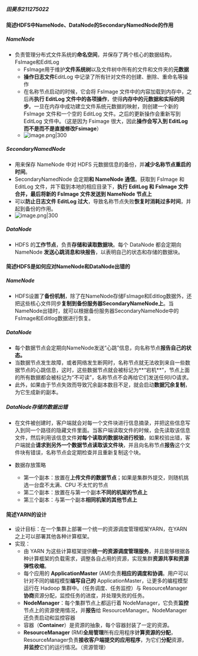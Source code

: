 ##### 田昊东211275022

#### 简述HDFS中NameNode、DataNode的SecondaryNamedNode的作用

##### NameNode

- 负责管理分布式文件系统的**命名空间**，并保存了两个核心的数据结构，
  FsImage和EditLog
  - FsImage用于维护**文件系统树**以及文件树中所有的文件和文件夹的**元数据**
  - **操作日志文件**EditLog 中记录了所有针对文件的创建、删除、重命名等操作
  - 在名称节点启动的时候，它会将 FsImage 文件中的内容加载到内存中，之后再**执行 EditLog 文件中的各项操作**，使得**内存中的元数据和实际的同步**。一旦在内存中成功建立文件系统元数据的映射，则创建一个新的 FsImage 文件和一个空的 EditLog 文件。之后的更新操作会重新写到 EditLog 文件中。（这是因为 Fsimage 很大，因此**操作会写入到 EditLog 而不是而不是直接修改Fsimage**）
  - ![image.png|300](https://thdlrt.oss-cn-beijing.aliyuncs.com/20240102165912.png)


##### SecondaryNamedNode

- 用来保存 NameNode 中对 HDFS 元数据信息的备份，并**减少名称节点重启的时间**。
- SecondaryNamedNode 会定期**和 NameNode 通信**。获取到 FsImage 和 EditLog 文件，并下载到本地的相应目录下，**执行 EditLog 和 FsImage 文件合并，最后将新的 FsImage 文件发送到 NameNode 节点上**
- 可以**防止日志文件 EditLog 过大**，导致名称节点失败**恢复时消耗过多时间**，并起到备份的作用。
- ![image.png|300](https://thdlrt.oss-cn-beijing.aliyuncs.com/20240102171256.png)


##### DataNode

- HDFS 的**工作节点**，负责**存储和读取数据块**。每个 DataNode 都会定期向 NameNode **发送心跳消息和块报告**，以表明自己的状态和存储的数据块。

#### 简述HDFS是如何应对NameNode和DataNode出错的

##### NameNode

- HDFS设置了**备份机制**，除了在NameNode存储FsImage和Editlog数据外，还把这些核心文件同步**复制到备份服务器SecondaryNameNode上**。当NameNode出错时，就可以根据备份服务器SecondaryNameNode中的FsImage和Editlog数据进行恢复。

##### DataNode

- 每个数据节点会定期向NameNode发送“心跳”信息，向名称节点**报告自己的状态。**
- 当数据节点发生故障，或者网络发生断网时，名称节点就无法收到来自一些数据节点的心跳信息，这时，这些数据节点就会被标记为**“宕机**”，节点上面的所有数据都会被标记为“不可读”，名称节点不会再给它们发送任何I/O请求。
- 此外，如果由于节点失效而导致冗余副本数目不足，就会启动**数据冗余复制**，为它生成新的副本。

##### DataNode存储的数据出错

- 在文件被创建时，客户端就会对每一个文件块进行信息摘录，并把这些信息写入到同一个路径的隐藏文件里面。当客户端读取文件的时候，会先读取该信息文件，然后利用该信息文件**对每个读取的数据块进行校验**，如果校验出错，客户端就会**请求到另外一个数据节点读取该文件块**，并且向名称节点**报告**这个文件块有错误，名称节点会定期检查并且重新复制这个块。

- 数据存放策略
	- 第一个副本：放置在**上传文件的数据节点**；如果是集群外提交，则随机挑选一台盘不太满、CPU 不太忙的节点 
	- 第二个副本：放置在与第一个副本**不同的机架的节点上**
	- 第三个副本：与第一个副本**相同机架的其他节点上**

#### 简述YARN的设计
- 设计目标：在一个集群上部署一个统一的资源调度管理框架YARN，在YARN之上可以部署其他各种计算框架。
- 实现：
  - 由 YARN 为这些计算框架提供**统一的资源调度管理服务**，并且能够根据各种计算框架的负载需求，调整各自占用的资源，实现集群**资源共享和资源弹性收缩**。
  - 每个应用的 **ApplicationMaster** (AM)负责**相应的调度和协调**。用户可以针对不同的编程模型**编写自己的** ApplicationMaster，让更多的编程模型运行在 Hadoop 集群中。（任务调度、任务监控）与 ResourceManager**协商**资源分配，监控任务的进度，并处理失败的任务。
  - **NodeManager**：每个集群节点上都运行着 NodeManager，它负责**监控**节点上的资源使用情况，并**报告**给 ResourceManager。NodeManager 还负责启动和监控容器
  - 容器（**Container**）是资源的抽象，每个容器封装了一定的资源。
  - **ResourceManager** (RM)**全局管理**所有应用程序**计算资源的分配**，ResourceManager负责**接收客户端提交的应用程序**，为它们**分配**资源，**并监控**它们的运行情况。（资源管理）
